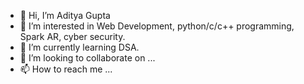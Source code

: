 - 👋 Hi, I’m Aditya Gupta
- 👀 I’m interested in Web Development, python/c/c++ programming, Spark AR, cyber security.
- 🌱 I’m currently learning DSA.
- 💞️ I’m looking to collaborate on ...
- 📫 How to reach me ...

<!---
Aditya3456/Aditya3456 is a ✨ special ✨ repository because its `README.md` (this file) appears on your GitHub profile.
You can click the Preview link to take a look at your changes.
--->
